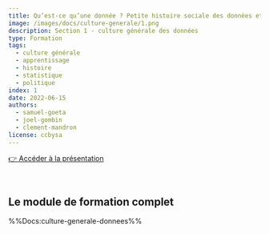 ```yaml
---
title: Qu’est-ce qu’une donnée ? Petite histoire sociale des données et de leur exploitation
image: /images/docs/culture-generale/1.png
description: Section 1 - culture générale des données
type: Formation
tags:
  - culture générale
  - apprentissage
  - histoire
  - statistique
  - politique
index: 1
date: 2022-06-15
authors:
  - samuel-goeta
  - joel-gombin
  - clement-mandron
license: ccbysa
--- 
```


<a href="https://datactivist.coop/SPoSGL/sections/section1.html#1" class="customButton">👉 Accéder à la présentation</a>

</br>

## Le module de formation complet

%%Docs:culture-generale-donnees%%
